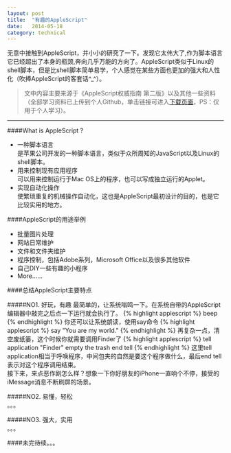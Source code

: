 ```yaml
---
layout: post
title:  "有趣的AppleScript"
date:   2014-05-18
category: technical
---
```

无意中接触到AppleScript，并小小的研究了一下。发现它太伟大了,作为脚本语言它已经超出了本身的瓶颈,奔向几乎万能的方向了。AppleScript类似于Linux的shell脚本，但是比shell脚本简单易学，个人感觉在某些方面也更加的强大和人性化（吹捧AppleScript的客套话^_^）。    
>文中内容主要来源于《AppleScript权威指南 第二版》以及其他一些资料（全部学习资料已上传到个人Github，单击链接可进入[下载页面](https://github.com/geekbing/geekbing.github.io/blob/master/Resources)，PS：仅用于个人学习）。

----
####What is AppleScript ?
* 一种脚本语言       
是苹果公司开发的一种脚本语言，类似于众所周知的JavaScript以及Linux的shell脚本。
* 用来控制现有应用程序    
可以用来控制运行于Mac OS上的程序，也可以写成独立运行的Applet。
* 实现自动化操作    
使繁琐重复的机械操作自动化，这也是AppleScript最初设计的目的，也是它比较实用的地方。

####AppleScript的用途举例
* 批量图片处理
* 网站日常维护
* 文件和文件夹维护
* 程序控制，包括Adobe系列，Microsoft Office以及很多其他软件
* 自己DIY一些有趣的小程序
* More......    

####总结AppleScript主要特点

#####NO1. 好玩，有趣
最简单的，让系统嗡鸣一下。在系统自带的AppleScript编辑器中敲完之后点一下运行就会执行了。
{% highlight applescript %}
beep
{% endhighlight %}
你还可以让系统朗读，使用say命令
{% highlight applescript %}
say "You are my world."
{% endhighlight %}
再复杂一点，清空废纸篓，这个时候你就需要调用Finder了
{% highlight applescript %}
tell application "Finder"
	empty the trash
end tell
{% endhighlight %}
这里tell application相当于呼唤程序，中间包夹的自然是要这个程序做什么，最后end tell表示对这个程序调用结束。      
接下来，来点恶作剧怎么样？想象一下你好朋友的iPhone一直响个不停，接受的iMessage消息不断刷屏的场景。

#####NO2. 易懂，轻松     
。。。

#####NO3. 强大，实用     
。。。

####未完待续。。。